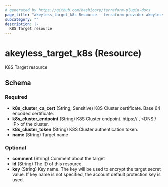 ```yaml
---
# generated by https://github.com/hashicorp/terraform-plugin-docs
page_title: "akeyless_target_k8s Resource - terraform-provider-akeyless"
subcategory: ""
description: |-
  K8S Target resource
---
```


# akeyless_target_k8s (Resource)

K8S Target resource



<!-- schema generated by tfplugindocs -->
## Schema

### Required

- **k8s_cluster_ca_cert** (String, Sensitive) K8S Cluster certificate. Base 64 encoded certificate.
- **k8s_cluster_endpoint** (String) K8S Cluster endpoint. https:// , <DNS / IP> of the cluster.
- **k8s_cluster_token** (String) K8S Cluster authentication token.
- **name** (String) Target name

### Optional

- **comment** (String) Comment about the target
- **id** (String) The ID of this resource.
- **key** (String) Key name. The key will be used to encrypt the target secret value. If key name is not specified, the account default protection key is used.


